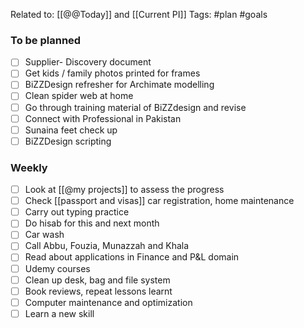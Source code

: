 Related to: [[@@Today]] and [[Current PI]]
Tags: #plan #goals 
### To be planned
- [ ] Supplier- Discovery document
- [ ] Get kids / family photos printed for frames
- [ ] BiZZDesign refresher for Archimate modelling
- [ ] Clean spider web at home
- [ ] Go through training material of BiZZdesign and revise
- [ ] Connect with Professional in Pakistan
- [ ] Sunaina feet check up
- [ ] BiZZDesign scripting

### Weekly 
- [ ] Look at [[@my projects]] to assess the progress
- [ ] Check [[passport and visas]] car registration, home maintenance
- [ ] Carry out typing practice
- [ ] Do hisab for this and next month
- [ ] Car wash
- [ ] Call Abbu, Fouzia, Munazzah and Khala
- [ ] Read about applications in Finance and P&L domain
- [ ] Udemy courses
- [ ] Clean up desk, bag and file system
- [ ] Book reviews, repeat lessons learnt
- [ ] Computer maintenance and optimization
- [ ] Learn a new skill
